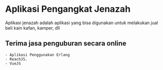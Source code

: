 # Aplikasi Pengangkat Jenazah
Aplikasi jenazah adalah aplikasi yang bisa digunakan untuk melakukan jual beli kain kafan, kamper, dll

## Terima jasa penguburan secara online
```
- Aplikasi Penggunakan Erlang
- ReachJS.
- VueJS
```